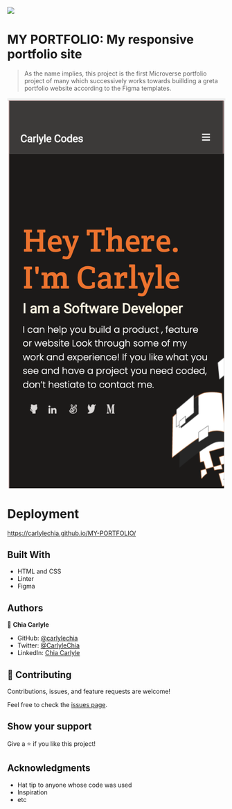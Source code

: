 ![](https://img.shields.io/badge/Microverse-blueviolet)

# MY PORTFOLIO: My responsive portfolio site

> As the name implies, this project is the first Microverse portfolio project of many which successively works towards buillding a greta portfolio website according to the Figma templates.

![home](/home.png)

# Deployment
https://carlylechia.github.io/MY-PORTFOLIO/

## Built With

- HTML and CSS
- Linter
- Figma

## Authors

👤 **Chia Carlyle**

- GitHub: [@carlylechia](https://github.com/carlylechia)
- Twitter: [@CarlyleChia](https://twitter.com/CarlyleChia)
- LinkedIn: [Chia Carlyle](https://linkedin.com/in/Chia-Carlyle)


## 🤝 Contributing

Contributions, issues, and feature requests are welcome!

Feel free to check the [issues page](../../issues/).

## Show your support

Give a ⭐️ if you like this project!

## Acknowledgments

- Hat tip to anyone whose code was used
- Inspiration
- etc
